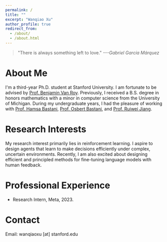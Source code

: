 ```yaml
---
permalink: /
title: ""
excerpt: "Wanqiao Xu"
author_profile: true
redirect_from: 
  - /about/
  - /about.html
---
```

> "There is always something left to love." *---Gabriel Garcia Márquez*

About Me
======
I'm a third-year Ph.D. student at Stanford University. I am fortunate to be advised by [Prof. Benjamin Van Roy](https://web.stanford.edu/~bvr/index.html). Previously, I received a B.S. degree in honors mathematics with a minor in computer science from the University of Michigan. During my undergraduate years, I had the pleasure of working with [Prof. Hamsa Bastani](https://hamsabastani.github.io/), [Prof. Osbert Bastani](https://obastani.github.io/), and [Prof. Ruiwei Jiang](https://sites.google.com/site/ruiweijianguf/). 

Research Interests
======
My research interest primarily lies in reinforcement learning. I aspire to design agents that learn to make decisions efficiently under complex, uncertain environments. Recently, I am also excited about designing efficient and principled methods for fine-tuning language models with human feedback. 

Professional Experience
======
- Research Intern, Meta, 2023.

Contact
======
Email: wanqiaoxu [at] stanford.edu